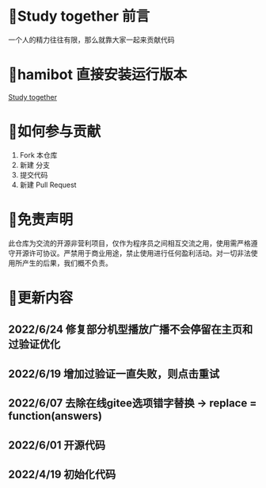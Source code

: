 
# 📃Study together 前言
一个人的精力往往有限，那么就靠大家一起来贡献代码

# 📃hamibot 直接安装运行版本
   [Study together](https://hamibot.com/marketplace/fIzEY?invite=97zA7EzsKSQqX7dkwuDJIK6w)

# 📃如何参与贡献
1. Fork 本仓库
2. 新建 分支
3. 提交代码
4. 新建 Pull Request

# 📃免责声明
此仓库为交流的开源非营利项目，仅作为程序员之间相互交流之用，使用需严格遵守开源许可协议。严禁用于商业用途，禁止使用进行任何盈利活动。对一切非法使用所产生的后果，我们概不负责。

# 📃更新内容
## 2022/6/24 修复部分机型播放广播不会停留在主页和过验证优化
## 2022/6/19 增加过验证一直失败，则点击重试
## 2022/6/07 去除在线gitee选项错字替换 -> replace = function(answers)
## 2022/6/01 开源代码
## 2022/4/19 初始化代码
